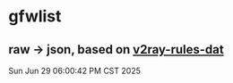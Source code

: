 # gfwlist
## raw -> json, based on [v2ray-rules-dat](https://github.com/Loyalsoldier/v2ray-rules-dat)
Sun Jun 29 06:00:42 PM CST 2025

